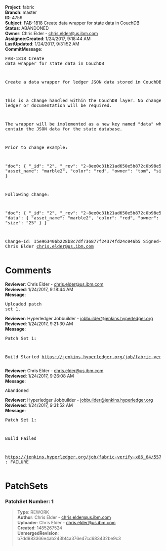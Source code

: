<strong>Project</strong>: fabric</br><strong>Branch</strong>: master<br><strong>ID</strong>: 4759<br><strong>Subject</strong>: FAB-1818 Create data wrapper for state data in CouchDB<br><strong>Status</strong>: ABANDONED<br><strong>Owner</strong>: Chris Elder - chris.elder@us.ibm.com<br><strong>Assignee</strong>:<strong>Created</strong>: 1/24/2017, 9:18:44 AM<br><strong>LastUpdated</strong>: 1/24/2017, 9:31:52 AM<br><strong>CommitMessage</strong>:<br><pre>FAB-1818 Create data wrapper for state data in CouchDB

Create a data wrapper for ledger JSON data stored in CouchDB.

This is a change handled within the CouchDB layer.  No changes to
ledger or documentation will be required.

The wrapper will be implemented as a new key named "data" which will
contain the JSON data for the state database.

Prior to change example:

"doc": {
 "_id": "2",
 "_rev": "2-8ee0c31b21ad650e5b872c0b98e59ab5",
 "asset_name": "marble2",
 "color": "red",
 "owner": "tom",
 "size": "25"
}

 Following change:

 "doc": {
  "_id": "2",
  "_rev": "2-8ee0c31b21ad650e5b872c0b98e59ab5",
  "data": {
   "asset_name": "marble2",
   "color": "red",
   "owner": "tom",
   "size": "25"
  }
 }

Change-Id: I5e963406b228b8c7df736877f24374fd24c046b5
Signed-off-by: Chris Elder <chris.elder@us.ibm.com>
</pre><h1>Comments</h1><strong>Reviewer</strong>: Chris Elder - chris.elder@us.ibm.com<br><strong>Reviewed</strong>: 1/24/2017, 9:18:44 AM<br><strong>Message</strong>: <pre>Uploaded patch set 1.</pre><strong>Reviewer</strong>: Hyperledger Jobbuilder - jobbuilder@jenkins.hyperledger.org<br><strong>Reviewed</strong>: 1/24/2017, 9:21:30 AM<br><strong>Message</strong>: <pre>Patch Set 1:

Build Started https://jenkins.hyperledger.org/job/fabric-verify-x86_64/5573/</pre><strong>Reviewer</strong>: Chris Elder - chris.elder@us.ibm.com<br><strong>Reviewed</strong>: 1/24/2017, 9:26:08 AM<br><strong>Message</strong>: <pre>Abandoned</pre><strong>Reviewer</strong>: Hyperledger Jobbuilder - jobbuilder@jenkins.hyperledger.org<br><strong>Reviewed</strong>: 1/24/2017, 9:31:52 AM<br><strong>Message</strong>: <pre>Patch Set 1:

Build Failed 

https://jenkins.hyperledger.org/job/fabric-verify-x86_64/5573/ : FAILURE</pre><h1>PatchSets</h1><h3>PatchSet Number: 1</h3><blockquote><strong>Type</strong>: REWORK<br><strong>Author</strong>: Chris Elder - chris.elder@us.ibm.com<br><strong>Uploader</strong>: Chris Elder - chris.elder@us.ibm.com<br><strong>Created</strong>: 1485267524<br><strong>UnmergedRevision</strong>: b7dd983366e4ab243bf4a376e47cd683432be9c3<br><br></blockquote>